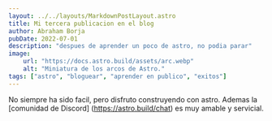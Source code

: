 ```yaml
---
layout: ../../layouts/MarkdownPostLayout.astro
title: Mi tercera publicacion en el blog
author: Abraham Borja
pubDate: 2022-07-01
description: "despues de aprender un poco de astro, no podia parar"
image:
    url: "https://docs.astro.build/assets/arc.webp"
    alt: "Miniatura de los arcos de Astro."
tags: ["astro", "bloguear", "aprender en publico", "exitos"]
---
```


No siempre ha sido facil, pero disfruto construyendo con astro. Ademas la [comunidad de Discord] (https://astro.build/chat) es muy amable y servicial.